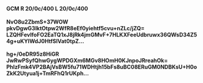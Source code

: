 #### GCM R 20/0c/400 L 20/0c/400
**NvO8u2ZbmS+37WOW**<br/>**pkvDgwG3IktOtpw2WfR8eEf0yiehtf5cvu+nZLc/jZQ=**<br/>**LZQHFevIfoFO2EaTQ1xJ8jRk4jmGMvF+7HLKXFeeUdbruwx36QWsD34Z54g+uKYlWdJ0HtfSlVat0tpZ...**<br/><br/>
**hg+/0eDR95z8HiGR**<br/>**JwRwPSyfQhwGygWPDGXm6MGv8HOmH0KJnpoJRreahOk=**<br/>**PhIzFmk4VP2BAjVsBW5fu71WDHtjh15bFs8uBC08ERuGM0NDBKsU+H0oZkK2Utyua1j+TmRFhQ1rUKph...**